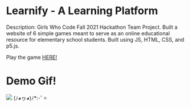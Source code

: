 # Learnify - A Learning Platform
Description: Girls Who Code Fall 2021 Hackathon Team Project. Built a website of 6 simple games meant to serve as an online educational resource for elementary school students. Built using JS, HTML, CSS, and p5.js.

Play the game [HERE!](https://gwc-hackathon1.glitch.me)

# Demo Gif!
![](http://g.recordit.co/PEFT6P3Lwz.gif)
(ﾉ◕ヮ◕)ﾉ*:･ﾟ✧
